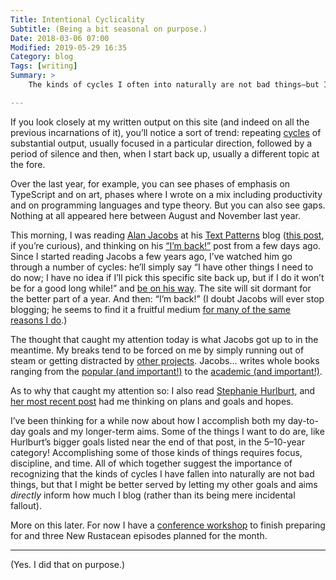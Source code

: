 ```yaml
---
Title: Intentional Cyclicality
Subtitle: (Being a bit seasonal on purpose.)
Date: 2018-03-06 07:00
Modified: 2019-05-29 16:35
Category: blog
Tags: [writing]
Summary: >
    The kinds of cycles I often into naturally are not bad things—but I might be better served by letting my other goals and aims directly inform how much I blog (rather than its being mere incidental fallout).

---
```


If you look closely at my written output on this site (and indeed on all the previous incarnations of it), you’ll notice a sort of trend: repeating [cycles](http://v4.chriskrycho.com/2014/three-month-cycles.html "Three Month Cycles. Or something thereabouts.") of substantial output, usually focused in a particular direction, followed by a period of silence and then, when I start back up, usually a different topic at the fore.

Over the last year, for example, you can see phases of emphasis on TypeScript and on art, phases where I wrote on a mix including productivity and on programming languages and type theory. But you can also see gaps. Nothing at all appeared here between August and November last year.

This morning, I was reading [Alan Jacobs](http://ayjay.org) at his [Text Patterns](http://text-patterns.thenewatlantis.com/) blog ([this post](http://text-patterns.thenewatlantis.com/2018/03/rewriting-ancient-history.html "Rewriting Ancient History"), if you’re curious), and thinking on his [“I’m back!”](http://text-patterns.thenewatlantis.com/2018/03/back-in-saddle.html "Back in the Saddle") post from a few days ago. Since I started reading Jacobs a few years ago, I’ve watched him go through a number of cycles: he’ll simply say “I have other things I need to do now; I have no idea if I’ll pick this specific site back up, but if I do it won’t be for a good long while!” and [be on his way](http://text-patterns.thenewatlantis.com/2017/09/pinboard.html "Redirecting to Pinboard"). The site will sit dormant for the better part of a year. And then: “I’m back!” (I doubt Jacobs will ever stop blogging; he seems to find it a fruitful medium [for many of the same reasons I do](https://v4.chriskrycho.com/2017/on-blogging.html).)

The thought that caught my attention today is what Jacobs got up to in the meantime. My breaks tend to be forced on me by simply running out of steam or getting distracted by [other projects](https://true-myth.js.org/ "True Myth"). Jacobs… writes whole books ranging from the [popular (and important!)](https://www.alibris.com/How-to-Think-A-Survival-Guide-for-a-World-at-Odds-Alan-Jacobs/book/38234700?matches=38 "How to Think: A Guide for the Perplexed") to the [academic (and important!)](https://www.alibris.com/The-Year-of-Our-Lord-1943-Christian-Humanism-in-an-Age-of-Crisis-Alan-Jacobs/book/40202620?matches=50 "The Year of Our Lord 1943: Christian Humanism in an Age of Crisis").

As to why that caught my attention so: I also read [Stephanie Hurlburt](http://stephaniehurlburt.com/), and [her most recent post](http://stephaniehurlburt.com/blog/2018/3/6/what-is-fulfillment "What is Fulfillment?") had me thinking on plans and goals and hopes.

I’ve been thinking for a while now about how I accomplish both my day-to-day goals and my longer-term aims. Some of the things I want to do are, like Hurlburt’s bigger goals listed near the end of that post, in the 5–10-year category! Accomplishing some of those kinds of things requires focus, discipline, and time. All of which together suggest the importance of recognizing that the kinds of cycles I have fallen into naturally are not bad things, but that I might be better served by letting my other goals and aims *directly* inform how much I blog (rather than its being mere incidental fallout).

More on this later. For now I have a [conference workshop](https://emberconf.com/speakers.html#chris-krycho "EmberConf: TypeScript Up Your Ember.js App!") to finish preparing for and three New Rustacean episodes planned for the month.

***

(Yes. I did that on purpose.)
